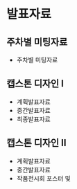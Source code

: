 # 발표자료
## 주차별 미팅자료
  - 주차별 미팅자료
## 캡스톤 디자인 I
  - 계획발표자료
  - 중간발표자료
  - 최종발표자료
  
## 캡스톤 디자인 II
  - 계획발표자료
  - 중간발표자료
  - 작품전시회 포스터 및 
  
